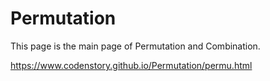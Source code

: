 # Permutation
This page is the main page of Permutation and Combination.

https://www.codenstory.github.io/Permutation/permu.html
